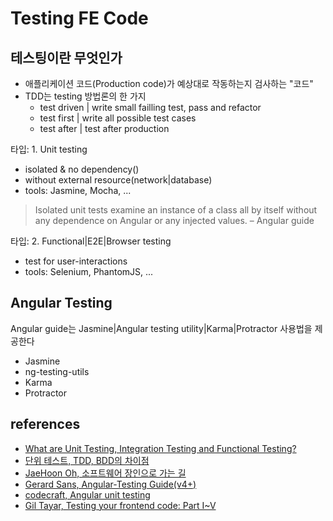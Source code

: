 # Testing FE Code

## 테스팅이란 무엇인가

* 애플리케이션 코드(Production code)가 예상대로 작동하는지 검사하는 "코드"
* TDD는 testing 방법론의 한 가지
    * test driven | write small failling test, pass and refactor
    * test first  | write all possible test cases
    * test after  | test after production

타입: 1. Unit testing

* isolated & no dependency()
* without external resource(network|database)
* tools: Jasmine, Mocha, ...

> Isolated unit tests examine an instance of a class all by itself without any dependence on Angular or any injected values. – Angular guide

타입: 2. Functional|E2E|Browser testing

* test for user-interactions
* tools: Selenium, PhantomJS, ...

## Angular Testing

Angular guide는 Jasmine|Angular testing utility|Karma|Protractor 사용법을 제공한다

* Jasmine
* ng-testing-utils
* Karma
* Protractor

## references

* [What are Unit Testing, Integration Testing and Functional Testing?](https://codeutopia.net/blog/2015/04/11/what-are-unit-testing-integration-testing-and-functional-testing/)
* [단위 테스트, TDD, BDD의 차이점](https://medium.com/@sryu99/%EB%8B%A8%EC%9C%84-%ED%85%8C%EC%8A%A4%ED%8A%B8-tdd-bdd%EC%9D%98-%EC%B0%A8%EC%9D%B4%EC%A0%90-3d25fab5ccb2)
* [JaeHoon Oh, 소프트웨어 장인으로 가는 길](https://www.slideshare.net/jaehoonoh/a-journey-tobeasoftwarecraftsman-84011254)
* [Gerard Sans, Angular-Testing Guide(v4+)](https://medium.com/google-developer-experts/angular-2-testing-guide-a485b6cb1ef0)
* [codecraft, Angular unit testing](https://codecraft.tv/courses/angular/unit-testing/overview/)
* [Gil Tayar, Testing your frontend code: Part I~V](https://hackernoon.com/testing-your-frontend-code-part-i-introduction-7e307eac4446)
